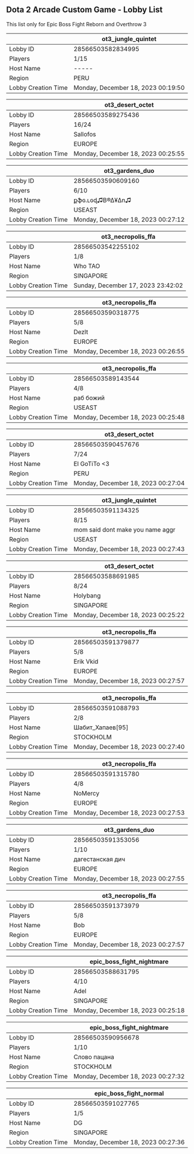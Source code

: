 ## Dota 2 Arcade Custom Game - Lobby List

This list only for Epic Boss Fight Reborn and Overthrow 3

|  | ot3_jungle_quintet |
| ------ | ------ |
| Lobby ID | 28566503582834995 |
| Players | 1/15 |
| Host Name | ----- |
| Region | PERU |
| Lobby Creation Time | Monday, December 18, 2023 00:19:50 |


|  | ot3_desert_octet |
| ------ | ------ |
| Lobby ID | 28566503589275436 |
| Players | 16/24 |
| Host Name | Sallofos |
| Region | EUROPE |
| Lobby Creation Time | Monday, December 18, 2023 00:25:55 |


|  | ot3_gardens_duo |
| ------ | ------ |
| Lobby ID | 28566503590609160 |
| Players | 6/10 |
| Host Name | քֆɢ.ʟɢɖ♫B®∆¥∆n♫ |
| Region | USEAST |
| Lobby Creation Time | Monday, December 18, 2023 00:27:12 |


|  | ot3_necropolis_ffa |
| ------ | ------ |
| Lobby ID | 28566503542255102 |
| Players | 1/8 |
| Host Name | Who TAO |
| Region | SINGAPORE |
| Lobby Creation Time | Sunday, December 17, 2023 23:42:02 |


|  | ot3_necropolis_ffa |
| ------ | ------ |
| Lobby ID | 28566503590318775 |
| Players | 5/8 |
| Host Name | Dezlt |
| Region | EUROPE |
| Lobby Creation Time | Monday, December 18, 2023 00:26:55 |


|  | ot3_necropolis_ffa |
| ------ | ------ |
| Lobby ID | 28566503589143544 |
| Players | 4/8 |
| Host Name | раб божий |
| Region | USEAST |
| Lobby Creation Time | Monday, December 18, 2023 00:25:48 |


|  | ot3_desert_octet |
| ------ | ------ |
| Lobby ID | 28566503590457676 |
| Players | 7/24 |
| Host Name | El GoTiTo <3 |
| Region | PERU |
| Lobby Creation Time | Monday, December 18, 2023 00:27:04 |


|  | ot3_jungle_quintet |
| ------ | ------ |
| Lobby ID | 28566503591134325 |
| Players | 8/15 |
| Host Name | mom said dont make you name aggr |
| Region | USEAST |
| Lobby Creation Time | Monday, December 18, 2023 00:27:43 |


|  | ot3_desert_octet |
| ------ | ------ |
| Lobby ID | 28566503588691985 |
| Players | 8/24 |
| Host Name | Holybang |
| Region | SINGAPORE |
| Lobby Creation Time | Monday, December 18, 2023 00:25:22 |


|  | ot3_necropolis_ffa |
| ------ | ------ |
| Lobby ID | 28566503591379877 |
| Players | 5/8 |
| Host Name | Erik Vkid |
| Region | EUROPE |
| Lobby Creation Time | Monday, December 18, 2023 00:27:57 |


|  | ot3_necropolis_ffa |
| ------ | ------ |
| Lobby ID | 28566503591088793 |
| Players | 2/8 |
| Host Name | Шабит_Хапаев[95] |
| Region | STOCKHOLM |
| Lobby Creation Time | Monday, December 18, 2023 00:27:40 |


|  | ot3_necropolis_ffa |
| ------ | ------ |
| Lobby ID | 28566503591315780 |
| Players | 4/8 |
| Host Name | NoMercy |
| Region | EUROPE |
| Lobby Creation Time | Monday, December 18, 2023 00:27:53 |


|  | ot3_gardens_duo |
| ------ | ------ |
| Lobby ID | 28566503591353056 |
| Players | 1/10 |
| Host Name | дагестанская дич |
| Region | EUROPE |
| Lobby Creation Time | Monday, December 18, 2023 00:27:55 |


|  | ot3_necropolis_ffa |
| ------ | ------ |
| Lobby ID | 28566503591373979 |
| Players | 5/8 |
| Host Name | Bob |
| Region | EUROPE |
| Lobby Creation Time | Monday, December 18, 2023 00:27:57 |


|  | epic_boss_fight_nightmare |
| ------ | ------ |
| Lobby ID | 28566503588631795 |
| Players | 4/10 |
| Host Name | Adel |
| Region | SINGAPORE |
| Lobby Creation Time | Monday, December 18, 2023 00:25:18 |


|  | epic_boss_fight_nightmare |
| ------ | ------ |
| Lobby ID | 28566503590956678 |
| Players | 1/10 |
| Host Name | Слово пацана |
| Region | STOCKHOLM |
| Lobby Creation Time | Monday, December 18, 2023 00:27:32 |


|  | epic_boss_fight_normal |
| ------ | ------ |
| Lobby ID | 28566503591027765 |
| Players | 1/5 |
| Host Name | DG |
| Region | SINGAPORE |
| Lobby Creation Time | Monday, December 18, 2023 00:27:36 |


